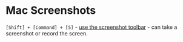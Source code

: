 # Mac Screenshots

`[Shift] + [Command] + [5]` - [use the screenshot toolbar](https://support.apple.com/en-gb/HT208721) - can take a screenshot or record the screen.